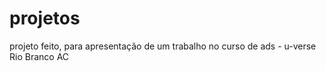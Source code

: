 # projetos

projeto feito, para apresentação de um trabalho no curso de ads - u-verse Rio Branco AC 
